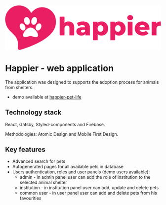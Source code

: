 <p align="center">
    <img alt="Happier logo" src="src/assets/images/logo_happier_default.svg" />
</p>

# Happier - web application

The application was designed to supports the adoption process for animals from shelters.

- demo available at [happier-pet-life](https://happier-pet-life.netlify.app/)

## Technology stack

React, Gatsby, Styled-components and Firebase.

Methodologies: Atomic Design and Mobile First Design.

## Key features

- Advanced search for pets
- Autogenerated pages for all available pets in database
- Users authentication, roles and user panels (demo users available):
  - admin - in admin panel user can add the role of institution to the selected animal shelter
  - institution - in institution panel user can add, update and delete pets
  - common user - in user panel user can add and delete pets from his favourities
